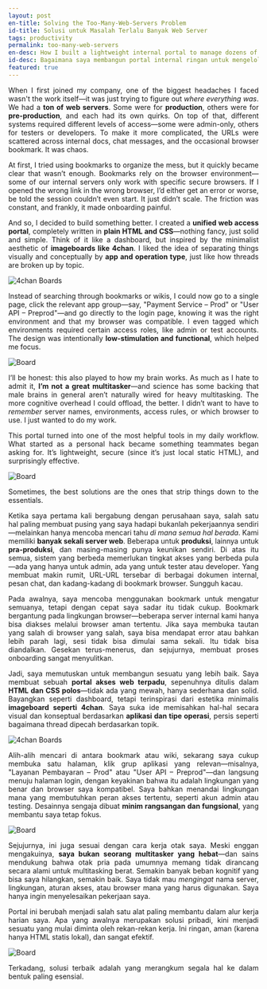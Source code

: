 ```yaml
---
layout: post
en-title: Solving the Too-Many-Web-Servers Problem
id-title: Solusi untuk Masalah Terlalu Banyak Web Server
tags: productivity
permalink: too-many-web-servers
en-desc: How I built a lightweight internal portal to manage dozens of production and pre-production web servers.
id-desc: Bagaimana saya membangun portal internal ringan untuk mengelola puluhan web server produksi dan pra-produksi.
featured: true
---
```


<div style="text-align: justify;" data-lang="en">
  <p>When I first joined my company, one of the biggest headaches I faced wasn't the work itself—it was just trying to figure out <em>where everything was</em>. We had a <strong>ton of web servers</strong>. Some were for <strong>production</strong>, others were for <strong>pre-production</strong>, and each had its own quirks. On top of that, different systems required different levels of access—some were admin-only, others for testers or developers. To make it more complicated, the URLs were scattered across internal docs, chat messages, and the occasional browser bookmark. It was chaos.</p>

  <p>At first, I tried using bookmarks to organize the mess, but it quickly became clear that wasn’t enough. Bookmarks rely on the browser environment—some of our internal servers only work with specific secure browsers. If I opened the wrong link in the wrong browser, I’d either get an error or worse, be told the session couldn’t even start. It just didn’t scale. The friction was constant, and frankly, it made onboarding painful.</p>

  <p>And so, I decided to build something better. I created a <strong>unified web access portal</strong>, completely written in <strong>plain HTML and CSS</strong>—nothing fancy, just solid and simple. Think of it like a dashboard, but inspired by the minimalist aesthetic of <strong>imageboards like 4chan</strong>. I liked the idea of separating things visually and conceptually by <strong>app and operation type</strong>, just like how threads are broken up by topic.</p>

  <img src="assets/img/e5284689a95bd5a0c2bcb7367de7a8673a7a55b122586a0539d4dfb8fa90dcdf.webp" alt="4chan Boards">

  <p>Instead of searching through bookmarks or wikis, I could now go to a single page, click the relevant app group—say, "Payment Service – Prod" or "User API – Preprod"—and go directly to the login page, knowing it was the right environment and that my browser was compatible. I even tagged which environments required certain access roles, like admin or test accounts. The design was intentionally <strong>low-stimulation and functional</strong>, which helped me focus.</p>

  <img src="assets/img/68ad767d3e44ed77005f52e43af97c72d8f173d6f0fc193d84541c1a018dc1ea.webp" alt="Board">

  <p>I’ll be honest: this also played to how my brain works. As much as I hate to admit it, <strong>I’m not a great multitasker</strong>—and science has some backing that male brains in general aren’t naturally wired for heavy multitasking. The more cognitive overhead I could offload, the better. I didn’t want to have to <em>remember</em> server names, environments, access rules, or which browser to use. I just wanted to do my work.</p>

  <p>This portal turned into one of the most helpful tools in my daily workflow. What started as a personal hack became something teammates began asking for. It’s lightweight, secure (since it’s just local static HTML), and surprisingly effective.</p>
<img src="assets/img/96f5fc85bc9db329806237b8fb1831341f9c212217887de269fc65d535cd5e00.webp" alt="Board">
  <p>Sometimes, the best solutions are the ones that strip things down to the essentials.</p>
</div>

<div style="text-align: justify;" data-lang="id" class="hidden">
  <p>Ketika saya pertama kali bergabung dengan perusahaan saya, salah satu hal paling membuat pusing yang saya hadapi
    bukanlah pekerjaannya sendiri—melainkan hanya mencoba mencari tahu <em>di mana semua hal berada</em>. Kami memiliki
    <strong>banyak sekali server web</strong>. Beberapa untuk <strong>produksi</strong>, lainnya untuk
    <strong>pra-produksi</strong>, dan masing-masing punya keunikan sendiri. Di atas itu semua, sistem yang berbeda
    memerlukan tingkat akses yang berbeda pula—ada yang hanya untuk admin, ada yang untuk tester atau developer. Yang
    membuat makin rumit, URL-URL tersebar di berbagai dokumen internal, pesan chat, dan kadang-kadang di bookmark
    browser. Sungguh kacau.</p>
  <p>Pada awalnya, saya mencoba menggunakan bookmark untuk mengatur semuanya, tetapi dengan cepat saya sadar itu tidak
    cukup. Bookmark bergantung pada lingkungan browser—beberapa server internal kami hanya bisa diakses melalui browser
    aman tertentu. Jika saya membuka tautan yang salah di browser yang salah, saya bisa mendapat error atau bahkan lebih
    parah lagi, sesi tidak bisa dimulai sama sekali. Itu tidak bisa diandalkan. Gesekan terus-menerus, dan sejujurnya,
    membuat proses onboarding sangat menyulitkan.</p>
  <p>Jadi, saya memutuskan untuk membangun sesuatu yang lebih baik. Saya membuat sebuah <strong>portal akses web
      terpadu</strong>, sepenuhnya ditulis dalam <strong>HTML dan CSS polos</strong>—tidak ada yang mewah, hanya
    sederhana dan solid. Bayangkan seperti dashboard, tetapi terinspirasi dari estetika minimalis <strong>imageboard
      seperti 4chan</strong>. Saya suka ide memisahkan hal-hal secara visual dan konseptual berdasarkan <strong>aplikasi
      dan tipe operasi</strong>, persis seperti bagaimana thread dipecah berdasarkan topik.</p> <img
    src="assets/img/e5284689a95bd5a0c2bcb7367de7a8673a7a55b122586a0539d4dfb8fa90dcdf.webp" alt="4chan Boards">
  <p>Alih-alih mencari di antara bookmark atau wiki, sekarang saya cukup membuka satu halaman, klik grup aplikasi yang
    relevan—misalnya, "Layanan Pembayaran – Prod" atau "User API – Preprod"—dan langsung menuju halaman login, dengan
    keyakinan bahwa itu adalah lingkungan yang benar dan browser saya kompatibel. Saya bahkan menandai lingkungan mana
    yang membutuhkan peran akses tertentu, seperti akun admin atau testing. Desainnya sengaja dibuat <strong>minim
      rangsangan dan fungsional</strong>, yang membantu saya tetap fokus.</p>
        <img src="assets/img/68ad767d3e44ed77005f52e43af97c72d8f173d6f0fc193d84541c1a018dc1ea.webp" alt="Board">
  <p>Sejujurnya, ini juga sesuai dengan cara kerja otak saya. Meski enggan mengakuinya, <strong>saya bukan seorang
      multitasker yang hebat</strong>—dan sains mendukung bahwa otak pria pada umumnya memang tidak dirancang secara
    alami untuk multitasking berat. Semakin banyak beban kognitif yang bisa saya hilangkan, semakin baik. Saya tidak mau
    <em>mengingat</em> nama server, lingkungan, aturan akses, atau browser mana yang harus digunakan. Saya hanya ingin
    menyelesaikan pekerjaan saya.</p>

  <p>Portal ini berubah menjadi salah satu alat paling membantu dalam alur kerja harian saya. Apa yang awalnya merupakan
    solusi pribadi, kini menjadi sesuatu yang mulai diminta oleh rekan-rekan kerja. Ini ringan, aman (karena hanya HTML statis
    lokal), dan sangat efektif.</p>
<img src="assets/img/96f5fc85bc9db329806237b8fb1831341f9c212217887de269fc65d535cd5e00.webp" alt="Board">
  <p>Terkadang, solusi terbaik adalah yang merangkum segala hal ke dalam bentuk paling esensial.</p>
</div>
